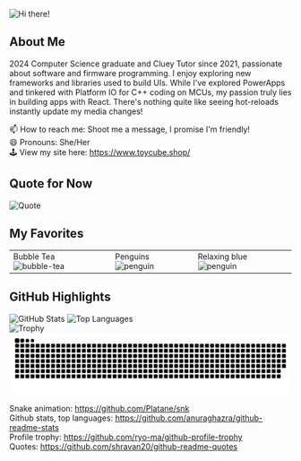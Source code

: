 ![Hi there!](https://github.com/user-attachments/assets/48709d99-8461-4ddd-9d78-35d14d1643a7)
## About Me
2024 Computer Science graduate and Cluey Tutor since 2021, passionate about software and firmware programming. 
I enjoy exploring new frameworks and libraries used to build UIs. While I've explored PowerApps and tinkered with Platform IO for C++ coding on MCUs, my passion truly lies in building apps with React. There's nothing quite like seeing hot-reloads instantly update my media changes!  

📫 How to reach me: Shoot me a message, I promise I'm friendly!  
😄 Pronouns: She/Her  
🕹️ View my site here: https://www.toycube.shop/  

## Quote for Now
![Quote](https://github-readme-quotes-bay.vercel.app/quote)  

## My Favorites
<table>
  <tr>
    <td>
      Bubble Tea
      <img src="https://github.com/user-attachments/assets/429bdeb3-2130-4a45-972d-ec30a882f3fe" alt="bubble-tea" width="150"/>
    </td>
    <td>
      Penguins
      <img src="https://github.com/user-attachments/assets/eb173be3-c499-4699-8549-381fe9900582" alt="penguin" width="150"/>
    </td>
    <td>
      Relaxing blue
      <img src="https://github.com/user-attachments/assets/ff789cbc-f325-4355-a7f9-9e18cb3998b6" alt="penguin" width="150"/>
    </td>
  </tr>
</table>

## GitHub Highlights  
![GitHub Stats](https://github-readme-stats.vercel.app/api?username=rashidarudino&show_icons=true&hide_title=true&count_private=true&hide=prs)
![Top Languages](https://github-readme-stats.vercel.app/api/top-langs/?username=rashidarudino&hide=html&layout=compact)  
![Trophy](https://github-profile-trophy.vercel.app/?username=rashidarudino&row=1&column=7)  
![Snake animation](https://raw.githubusercontent.com/rashidarudino/rashidarudino/output/github-contribution-grid-snake.svg) 

Snake animation: https://github.com/Platane/snk  
Github stats, top languages: https://github.com/anuraghazra/github-readme-stats  
Profile trophy: https://github.com/ryo-ma/github-profile-trophy  
Quotes: https://github.com/shravan20/github-readme-quotes
